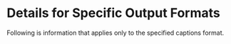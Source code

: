 # Details for Specific Output Formats<a name="captions-outputs-details-specific-formats"></a>

Following is information that applies only to the specified captions format\.